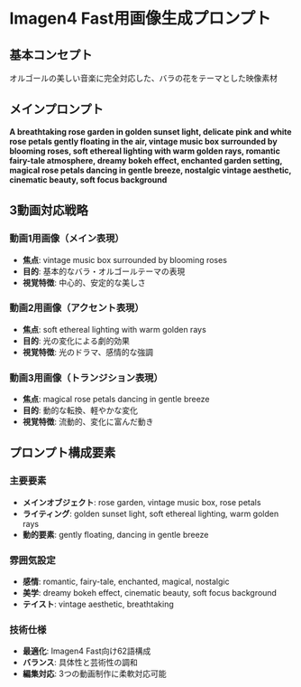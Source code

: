 # Imagen4 Fast用画像生成プロンプト

## 基本コンセプト
オルゴールの美しい音楽に完全対応した、バラの花をテーマとした映像素材

## メインプロンプト
**A breathtaking rose garden in golden sunset light, delicate pink and white rose petals gently floating in the air, vintage music box surrounded by blooming roses, soft ethereal lighting with warm golden rays, romantic fairy-tale atmosphere, dreamy bokeh effect, enchanted garden setting, magical rose petals dancing in gentle breeze, nostalgic vintage aesthetic, cinematic beauty, soft focus background**

## 3動画対応戦略

### 動画1用画像（メイン表現）
- **焦点**: vintage music box surrounded by blooming roses
- **目的**: 基本的なバラ・オルゴールテーマの表現
- **視覚特徴**: 中心的、安定的な美しさ

### 動画2用画像（アクセント表現）  
- **焦点**: soft ethereal lighting with warm golden rays
- **目的**: 光の変化による劇的効果
- **視覚特徴**: 光のドラマ、感情的な強調

### 動画3用画像（トランジション表現）
- **焦点**: magical rose petals dancing in gentle breeze  
- **目的**: 動的な転換、軽やかな変化
- **視覚特徴**: 流動的、変化に富んだ動き

## プロンプト構成要素

### 主要要素
- **メインオブジェクト**: rose garden, vintage music box, rose petals
- **ライティング**: golden sunset light, soft ethereal lighting, warm golden rays
- **動的要素**: gently floating, dancing in gentle breeze

### 雰囲気設定
- **感情**: romantic, fairy-tale, enchanted, magical, nostalgic
- **美学**: dreamy bokeh effect, cinematic beauty, soft focus background
- **テイスト**: vintage aesthetic, breathtaking

### 技術仕様
- **最適化**: Imagen4 Fast向け62語構成
- **バランス**: 具体性と芸術性の調和
- **編集対応**: 3つの動画制作に柔軟対応可能